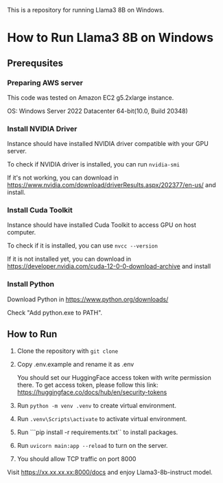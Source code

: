 This is a repository for running Llama3 8B on Windows.

# How to Run Llama3 8B on Windows

## Prerequsites

### Preparing AWS server

This code was tested on Amazon EC2 g5.2xlarge instance.

OS: Windows Server 2022 Datacenter 64-bit(10.0, Build 20348)

### Install NVIDIA Driver

Instance should have installed NVIDIA driver compatible with your GPU server.

To check if NVIDIA driver is installed, you can run ```nvidia-smi```

If it's not working, you can download in https://www.nvidia.com/download/driverResults.aspx/202377/en-us/ and install.

### Install Cuda Toolkit

Instance should have installed Cuda Toolkit to access GPU on host computer.

To check if it is installed, you can use ```nvcc --version```

If it is not installed yet, you can download in https://developer.nvidia.com/cuda-12-0-0-download-archive and install


### Install Python

Download Python in https://www.python.org/downloads/

Check "Add python.exe to PATH".


## How to Run

1. Clone the repository with ```git clone```

2. Copy .env.example and rename it as .env

    You should set our HuggingFace access token with write permission there. To get access token, please follow this link:
    https://huggingface.co/docs/hub/en/security-tokens

3. Run ```python -m venv .venv``` to create virtual environment.
4. Run ```.venv\Scripts\activate``` to activate virtual environment.
5. Run ```pip install -r requirements.txt`` to install packages.
6. Run ```uvicorn main:app --reload``` to turn on the server.
7. You should allow TCP traffic on port 8000

Visit https://xx.xx.xx.xx:8000/docs and enjoy Llama3-8b-instruct model.